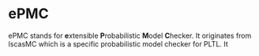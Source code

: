 # ePMC

ePMC stands for **e**xtensible **P**robabilistic **M**odel **C**hecker. It originates from IscasMC which is a specific probabilistic model checker for PLTL. It  
